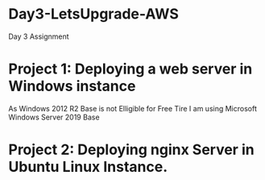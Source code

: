 # Day3-LetsUpgrade-AWS
Day 3 Assignment
# Project 1: Deploying a web server in Windows instance
As Windows 2012 R2 Base is not Elligible for Free Tire I am using Microsoft Windows Server 2019 Base

# Project 2: Deploying nginx Server in Ubuntu Linux Instance.

